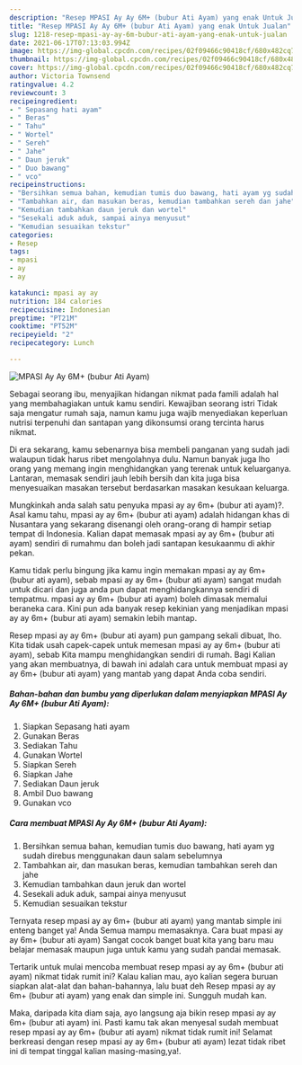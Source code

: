 ```yaml
---
description: "Resep MPASI Ay Ay 6M+ (bubur Ati Ayam) yang enak Untuk Jualan"
title: "Resep MPASI Ay Ay 6M+ (bubur Ati Ayam) yang enak Untuk Jualan"
slug: 1218-resep-mpasi-ay-ay-6m-bubur-ati-ayam-yang-enak-untuk-jualan
date: 2021-06-17T07:13:03.994Z
image: https://img-global.cpcdn.com/recipes/02f09466c90418cf/680x482cq70/mpasi-ay-ay-6m-bubur-ati-ayam-foto-resep-utama.jpg
thumbnail: https://img-global.cpcdn.com/recipes/02f09466c90418cf/680x482cq70/mpasi-ay-ay-6m-bubur-ati-ayam-foto-resep-utama.jpg
cover: https://img-global.cpcdn.com/recipes/02f09466c90418cf/680x482cq70/mpasi-ay-ay-6m-bubur-ati-ayam-foto-resep-utama.jpg
author: Victoria Townsend
ratingvalue: 4.2
reviewcount: 3
recipeingredient:
- " Sepasang hati ayam"
- " Beras"
- " Tahu"
- " Wortel"
- " Sereh"
- " Jahe"
- " Daun jeruk"
- " Duo bawang"
- " vco"
recipeinstructions:
- "Bersihkan semua bahan, kemudian tumis duo bawang, hati ayam yg sudah direbus menggunakan daun salam sebelumnya"
- "Tambahkan air, dan masukan beras, kemudian tambahkan sereh dan jahe"
- "Kemudian tambahkan daun jeruk dan wortel"
- "Sesekali aduk aduk, sampai ainya menyusut"
- "Kemudian sesuaikan tekstur"
categories:
- Resep
tags:
- mpasi
- ay
- ay

katakunci: mpasi ay ay 
nutrition: 184 calories
recipecuisine: Indonesian
preptime: "PT21M"
cooktime: "PT52M"
recipeyield: "2"
recipecategory: Lunch

---
```



![MPASI Ay Ay 6M+ (bubur Ati Ayam)](https://img-global.cpcdn.com/recipes/02f09466c90418cf/680x482cq70/mpasi-ay-ay-6m-bubur-ati-ayam-foto-resep-utama.jpg)

Sebagai seorang ibu, menyajikan hidangan nikmat pada famili adalah hal yang membahagiakan untuk kamu sendiri. Kewajiban seorang istri Tidak saja mengatur rumah saja, namun kamu juga wajib menyediakan keperluan nutrisi terpenuhi dan santapan yang dikonsumsi orang tercinta harus nikmat.

Di era  sekarang, kamu sebenarnya bisa membeli panganan yang sudah jadi walaupun tidak harus ribet mengolahnya dulu. Namun banyak juga lho orang yang memang ingin menghidangkan yang terenak untuk keluarganya. Lantaran, memasak sendiri jauh lebih bersih dan kita juga bisa menyesuaikan masakan tersebut berdasarkan masakan kesukaan keluarga. 



Mungkinkah anda salah satu penyuka mpasi ay ay 6m+ (bubur ati ayam)?. Asal kamu tahu, mpasi ay ay 6m+ (bubur ati ayam) adalah hidangan khas di Nusantara yang sekarang disenangi oleh orang-orang di hampir setiap tempat di Indonesia. Kalian dapat memasak mpasi ay ay 6m+ (bubur ati ayam) sendiri di rumahmu dan boleh jadi santapan kesukaanmu di akhir pekan.

Kamu tidak perlu bingung jika kamu ingin memakan mpasi ay ay 6m+ (bubur ati ayam), sebab mpasi ay ay 6m+ (bubur ati ayam) sangat mudah untuk dicari dan juga anda pun dapat menghidangkannya sendiri di tempatmu. mpasi ay ay 6m+ (bubur ati ayam) boleh dimasak memalui beraneka cara. Kini pun ada banyak resep kekinian yang menjadikan mpasi ay ay 6m+ (bubur ati ayam) semakin lebih mantap.

Resep mpasi ay ay 6m+ (bubur ati ayam) pun gampang sekali dibuat, lho. Kita tidak usah capek-capek untuk memesan mpasi ay ay 6m+ (bubur ati ayam), sebab Kita mampu menghidangkan sendiri di rumah. Bagi Kalian yang akan membuatnya, di bawah ini adalah cara untuk membuat mpasi ay ay 6m+ (bubur ati ayam) yang mantab yang dapat Anda coba sendiri.

<!--inarticleads1-->

##### Bahan-bahan dan bumbu yang diperlukan dalam menyiapkan MPASI Ay Ay 6M+ (bubur Ati Ayam):

1. Siapkan  Sepasang hati ayam
1. Gunakan  Beras
1. Sediakan  Tahu
1. Gunakan  Wortel
1. Siapkan  Sereh
1. Siapkan  Jahe
1. Sediakan  Daun jeruk
1. Ambil  Duo bawang
1. Gunakan  vco




<!--inarticleads2-->

##### Cara membuat MPASI Ay Ay 6M+ (bubur Ati Ayam):

1. Bersihkan semua bahan, kemudian tumis duo bawang, hati ayam yg sudah direbus menggunakan daun salam sebelumnya
1. Tambahkan air, dan masukan beras, kemudian tambahkan sereh dan jahe
1. Kemudian tambahkan daun jeruk dan wortel
1. Sesekali aduk aduk, sampai ainya menyusut
1. Kemudian sesuaikan tekstur




Ternyata resep mpasi ay ay 6m+ (bubur ati ayam) yang mantab simple ini enteng banget ya! Anda Semua mampu memasaknya. Cara buat mpasi ay ay 6m+ (bubur ati ayam) Sangat cocok banget buat kita yang baru mau belajar memasak maupun juga untuk kamu yang sudah pandai memasak.

Tertarik untuk mulai mencoba membuat resep mpasi ay ay 6m+ (bubur ati ayam) nikmat tidak rumit ini? Kalau kalian mau, ayo kalian segera buruan siapkan alat-alat dan bahan-bahannya, lalu buat deh Resep mpasi ay ay 6m+ (bubur ati ayam) yang enak dan simple ini. Sungguh mudah kan. 

Maka, daripada kita diam saja, ayo langsung aja bikin resep mpasi ay ay 6m+ (bubur ati ayam) ini. Pasti kamu tak akan menyesal sudah membuat resep mpasi ay ay 6m+ (bubur ati ayam) nikmat tidak rumit ini! Selamat berkreasi dengan resep mpasi ay ay 6m+ (bubur ati ayam) lezat tidak ribet ini di tempat tinggal kalian masing-masing,ya!.

